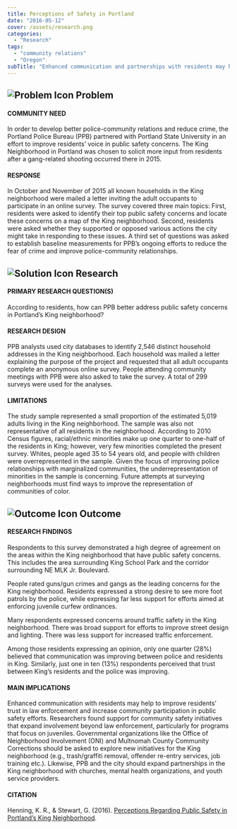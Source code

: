 ```yaml
---
title: Perceptions of Safety in Portland
date: "2016-05-12"
cover: /assets/research.png
categories:
  - "Research"
tags:
  - "community relations"
  - "Oregon"
subTitle: "Enhanced communication and partnerships with residents may help to improve residents' trust in law enforcement and increase community participation in public safety efforts."
---
```

## ![Problem Icon](https://github.com/google/material-design-icons/raw/master/alert/1x_web/ic_error_outline_black_48dp.png "Problem") Problem

#### COMMUNITY NEED

In order to develop better police-community relations and reduce crime, the Portland Police Bureau (PPB) partnered with Portland State University in an effort to improve residents’ voice in public safety concerns. The King Neighborhood in Portland was chosen to solicit more input from residents after a gang-related shooting occurred there in 2015.

#### RESPONSE

In October and November of 2015 all known households in the King neighborhood were mailed a letter inviting the adult occupants to participate in an online survey. The survey covered three main topics: First, residents were asked to identify their top public safety concerns and locate these concerns on a map of the King neighborhood. Second, residents were asked whether they supported or opposed various actions the city might take in responding to these issues. A third set of questions was asked to establish baseline measurements for PPB’s ongoing efforts to reduce the fear of crime and improve police-community relationships.

## ![Solution Icon](https://github.com/google/material-design-icons/raw/master/action/1x_web/ic_lightbulb_outline_black_48dp.png "Solution") Research

#### PRIMARY RESEARCH QUESTION(S)

According to residents, how can PPB better address public safety concerns in Portland’s King neighborhood?

#### RESEARCH DESIGN

PPB analysts used city databases to identify 2,546 distinct household addresses in the King neighborhood. Each household was mailed a letter explaining the purpose of the project and requested that all adult occupants complete an anonymous online survey. People attending community meetings with PPB were also asked to take the survey. A total of 299 surveys were used for the analyses.

#### LIMITATIONS

The study sample represented a small proportion of the estimated 5,019 adults living in the King neighborhood. The sample was also not representative of all residents in the neighborhood. According to 2010 Census figures, racial/ethnic minorities make up one quarter to one-half of the residents in King; however, very few minorities completed the present survey. Whites, people aged 35 to 54 years old, and people with children were overrepresented in the sample. Given the focus of improving police relationships with marginalized communities, the underrepresentation of minorities in the sample is concerning. Future attempts at surveying neighborhoods must find ways to improve the representation of communities of color.

## ![Outcome Icon](https://github.com/google/material-design-icons/raw/master/action/1x_web/ic_view_list_black_48dp.png "Outcome") Outcome

#### RESEARCH FINDINGS

Respondents to this survey demonstrated a high degree of agreement on the areas within the King neighborhood that have public safety concerns. This includes the area surrounding King School Park and the corridor surrounding NE MLK Jr. Boulevard.

People rated guns/gun crimes and gangs as the leading concerns for the King neighborhood.
Residents expressed a strong desire to see more foot patrols by the police, while expressing far less support for efforts aimed at enforcing juvenile curfew ordinances.

Many respondents expressed concerns around traffic safety in the King neighborhood. There was broad support for efforts to improve street design and lighting. There was less support for increased traffic enforcement.

Among those residents expressing an opinion, only one quarter (28%) believed that communication was improving between police and residents in King. Similarly, just one in ten (13%) respondents perceived that trust between King’s residents and the police was improving.

#### MAIN IMPLICATIONS

Enhanced communication with residents may help to improve residents’ trust in law enforcement and increase community participation in public safety efforts. Researchers found support for community safety initiatives that expand involvement beyond law enforcement, particularly for programs that focus on juveniles. Governmental organizations like the Office of Neighborhood Involvement (ONI) and Multnomah County Community Corrections should be asked to explore new initiatives for the King neighborhood (e.g., trash/graffiti removal, offender re-entry services, job training etc.). Likewise, PPB and the city should expand partnerships in the King neighborhood with churches, mental health organizations, and youth service providers.

#### CITATION

Henning, K. R., & Stewart, G. (2016). [Perceptions Regarding Public Safety in Portland’s King Neighborhood](https://www.portlandoregon.gov/police/article/569693).

